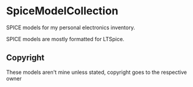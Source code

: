 # SpiceModelCollection

SPICE models for my personal electronics inventory.

SPICE models are mostly formatted for LTSpice.

## Copyright

These models aren't mine unless stated, copyright goes to the respective owner